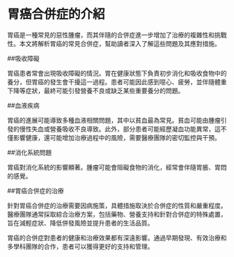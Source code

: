 # 胃癌合併症的介紹

胃癌是一種常見的惡性腫瘤，而其伴隨的合併症進一步增加了治療的複雜性和挑戰性。本文將解析胃癌的常見合併症，幫助讀者深入了解這些問題及其應對措施。

##吸收障礙

胃癌患者常會出現吸收障礙的情況。胃在健康狀態下負責初步消化和吸收食物中的養分，但胃癌的發生會干擾這一過程。患者可能因此感到噁心、疲勞，並伴隨體重下降等症狀，最終可能引發營養不良或缺乏某些重要養分的問題。

##血液疾病

胃癌的進展可能導致多種血液相關問題，其中以貧血最為常見。貧血可能由腫瘤引發的慢性失血或營養吸收不良導致。此外，部分患者可能經歷凝血功能異常，這不僅影響健康，還可能增加治療過程中的風險，需要醫療團隊的密切監控與干預。

##消化系統問題

胃癌對消化系統的影響顯著。腫瘤可能會阻礙食物的消化，經常會伴隨胃脹、胃悶的感覺。

##胃癌合併症的治療

針對胃癌合併症的治療需要因病施策，具體措施取決於合併症的性質和嚴重程度。醫療團隊通常採取綜合治療方案，包括藥物、營養支持和針對合併症的特殊處置，旨在減輕症狀、降低併發風險並提升患者的生活品質。

胃癌的合併症對患者的健康和治療效果都有深遠影響。通過早期發現、有效治療和多學科團隊的合作，患者可以獲得更好的支持和管理。